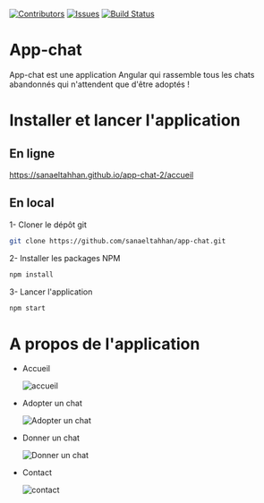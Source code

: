 [![Contributors][contributors-shield]][contributors-url] [![Issues][issues-shield]][issues-url] [![Build Status](https://travis-ci.org/sanaeltahhan/app-chat-2.svg?branch=master)](https://travis-ci.org/sanaeltahhan/app-chat-2)

# App-chat

App-chat est une application Angular qui rassemble tous les chats abandonnés qui n'attendent que d'être adoptés !



# Installer et lancer l'application

## En ligne

https://sanaeltahhan.github.io/app-chat-2/accueil



## En local

1- Cloner le dépôt git

```sh
git clone https://github.com/sanaeltahhan/app-chat.git

```



2- Installer les packages NPM

```sh
npm install

```



3- Lancer l'application

```sh
npm start

```



# A propos de l'application



* Accueil


  ![accueil](app-chat_screenshots/accueil_app-chat.png)

* Adopter un chat

  ![Adopter un chat](app-chat_screenshots/adopter_un_chat_app-chat.png)



* Donner un chat

  ![Donner un chat](app-chat_screenshots/donner_un_chat_app-chat.png)

* Contact

  ![contact](app-chat_screenshots/contact_app-chat.png)



<!-- Markdown links & images -->

[contributors-shield]: https://img.shields.io/github/contributors/sanaeltahhan/app-chat.svg?style=flat-square
[contributors-url]: https://github.com/sanaeltahhan/app-chat/graphs/contributors
[issues-url]: https://github.com/sanaeltahhan/app-chat/issues
[issues-shield]: https://img.shields.io/github/issues/sanaeltahhan/app-chat.svg?style=flat-square
[ accueil-photo ]: app-chat_screenshots/accueil_app-chat.png

